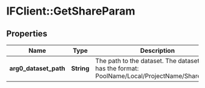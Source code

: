 # IFClient::GetShareParam

## Properties
Name | Type | Description | Notes
------------ | ------------- | ------------- | -------------
**arg0_dataset_path** | **String** | The path to the dataset. The dataset path has the format: PoolName/Local/ProjectName/ShareName.  | 


